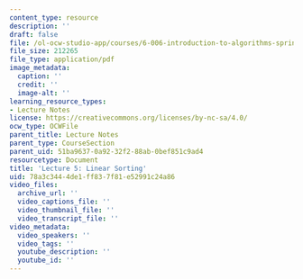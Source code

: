 ```yaml
---
content_type: resource
description: ''
draft: false
file: /ol-ocw-studio-app/courses/6-006-introduction-to-algorithms-spring-2020/78a3c3444de1ff837f81e52991c24a86_MIT6_006S20_lec5.pdf
file_size: 212265
file_type: application/pdf
image_metadata:
  caption: ''
  credit: ''
  image-alt: ''
learning_resource_types:
- Lecture Notes
license: https://creativecommons.org/licenses/by-nc-sa/4.0/
ocw_type: OCWFile
parent_title: Lecture Notes
parent_type: CourseSection
parent_uid: 51ba9637-0a92-32f2-88ab-0bef851c9ad4
resourcetype: Document
title: 'Lecture 5: Linear Sorting'
uid: 78a3c344-4de1-ff83-7f81-e52991c24a86
video_files:
  archive_url: ''
  video_captions_file: ''
  video_thumbnail_file: ''
  video_transcript_file: ''
video_metadata:
  video_speakers: ''
  video_tags: ''
  youtube_description: ''
  youtube_id: ''
---
```

